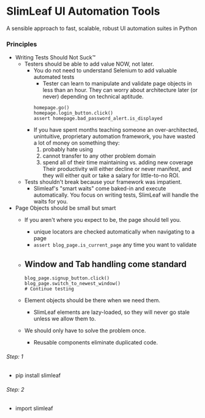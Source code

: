 # SlimLeaf UI Automation Tools
A sensible approach to fast, scalable, robust UI automation suites in Python

### Principles
- Writing Tests Should Not Suck™
  - Testers should be able to add value NOW, not later.
    - You do not need to understand Selenium to add valuable automated tests
      - Tester can learn to manipulate and validate page objects in less than an hour. They can worry about architecture later (or never) depending on technical aptitude.
      ```
      homepage.go()
      homepage.login_button.click()
      assert homepage.bad_password_alert.is_displayed
      ```
    - If you have spent months teaching someone an over-architected, unintuitive, proprietary automation framework, you have wasted a lot of money on something they:
      1. probably hate using
      2. cannot transfer to any other problem domain
      3. spend all of their time maintaining vs. adding new coverage
    Their productivity will either decline or never manifest, and they will either quit or take a salary for little-to-no ROI.
  - Tests shouldn't break because your framework was impatient.
    - Slimleaf's "smart waits" come baked-in and execute automatically. You focus on writing tests, SlimLeaf will handle the waits for you.
- Page Objects should be small but smart
  - If you aren't where you expect to be, the page should tell you.
    - unique locators are checked automatically when navigating to a page
    - `assert blog_page.is_current_page` any time you want to validate
  - Window and Tab handling come standard
    -
      ```
      blog_page.signup_button.click()
      blog_page.switch_to_newest_window()
      # Continue testing
      ```

  - Element objects should be there when we need them.
    - SlimLeaf elements are lazy-loaded, so they will never go stale unless we allow them to.
  - We should only have to solve the problem once.
    - Reusable components eliminate duplicated code.

###### Step: 1
- pip install slimleaf

###### Step: 2
- import slimleaf
